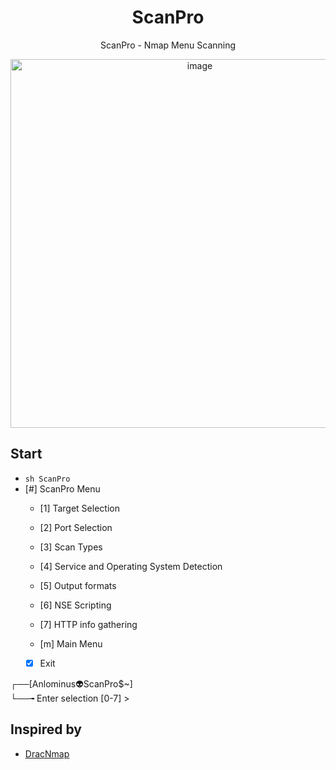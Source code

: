 <div align="center">

# ScanPro
ScanPro - Nmap Menu Scanning

<img width="590" alt="image" src="https://user-images.githubusercontent.com/51442719/168442050-7a8145e0-c71c-4db2-b6e6-fa2a4d441467.png">

</div>
    
## Start
- `sh ScanPro`
- [#] ScanPro Menu  
    - [1] Target Selection
    - [2] Port Selection
    - [3] Scan Types
    - [4] Service and Operating System Detection
    - [5] Output formats
    - [6] NSE Scripting
    - [7] HTTP info gathering

    - [m] Main Menu
    - [x] Exit


┌──[Anlominus👽ScanPro$~]  
└──╼ Enter selection [0-7] >


## Inspired by
- [DracNmap](https://github.com/screetsec/Dracnmap)

